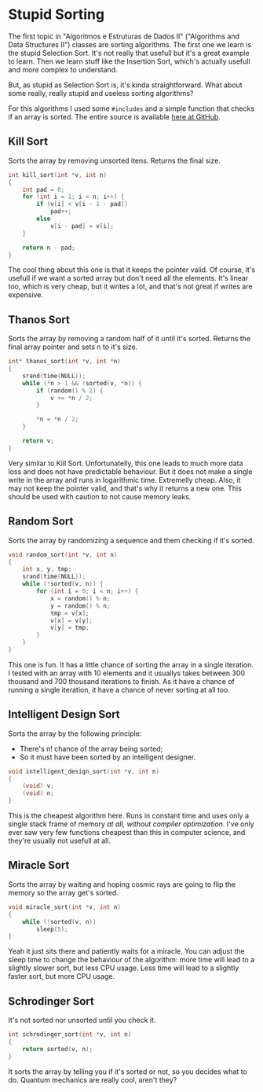 <!-- Stupid Sorting :: 2023-09-12 10:02:53 -->

# Stupid Sorting

The first topic in "Algoritmos e Estruturas de Dados II" ("Algorithms and Data
Structures II") classes are sorting algorithms. The first one we learn is the
stupid Selection Sort. It's not really that usefull but it's a great example to
learn. Then we learn stuff like the Insertion Sort, which's actually usefull and
more complex to understand.

But, as stupid as Selection Sort is, it's kinda straightforward. What about some
really, really stupid and useless sorting algorithms?

For this algorithms I used some `#includes` and a simple function that checks if
an array is sorted. The entire source is available
[here at GitHub](https://gist.github.com/gboncoffee/2ecfacb0bc7f03626e4c1d2e4d00253f).

## Kill Sort

Sorts the array by removing unsorted itens. Returns the final size.

```c
int kill_sort(int *v, int n)
{
	int pad = 0;
	for (int i = 1; i < n; i++) {
		if (v[i] < v[i - 1 - pad])
			pad++;
		else
			v[i - pad] = v[i];
	}

	return n - pad;
}
```

The cool thing about this one is that it keeps the pointer valid. Of course,
it's usefull if we want a sorted array but don't need all the elements. It's
linear too, which is very cheap, but it writes a lot, and that's not great if
writes are expensive.

## Thanos Sort

Sorts the array by removing a random half of it until it's sorted. Returns the
final array pointer and sets n to it's size.

```c
int* thanos_sort(int *v, int *n)
{
	srand(time(NULL));
	while (*n > 1 && !sorted(v, *n)) {
		if (random() % 2) {
			v += *n / 2;
		}

		*n = *n / 2;
	}

	return v;
}
```

Very similar to Kill Sort. Unfortunatelly, this one leads to much more data loss
and does not have predictable behaviour. But it does not make a single write in
the array and runs in logarithmic time. Extremelly cheap. Also, it may not keep
the pointer valid, and that's why it returns a new one. This should be used with
caution to not cause memory leaks.

## Random Sort

Sorts the array by randomizing a sequence and them checking if it's sorted.

```c
void random_sort(int *v, int n)
{
	int x, y, tmp;
	srand(time(NULL));
	while (!sorted(v, n)) {
		for (int i = 0; i < n; i++) {
			x = random() % n;
			y = random() % n;
			tmp = v[x];
			v[x] = v[y];
			v[y] = tmp;
		}
	}
}
```

This one is fun. It has a little chance of sorting the array in a single
iteration. I tested with an array with 10 elements and it usuallys takes between
300 thousand and 700 thousand iterations to finish. As it have a chance of
running a single iteration, it have a chance of never sorting at all too.

## Intelligent Design Sort

Sorts the array by the following principle:  
- There's n! chance of the array being sorted;  
- So it must have been sorted by an intelligent designer.

```c
void intelligent_design_sort(int *v, int n)
{
	(void) v;
	(void) n;
}
```

This is the cheapest algorithm here. Runs in constant time and uses only a
single stack frame of memory *at all, without compiler optimization*. I've only
ever saw very few functions cheapest than this in computer science, and they're
usually not usefull at all.

## Miracle Sort

Sorts the array by waiting and hoping cosmic rays are going to flip the memory
so the array get's sorted.

```c
void miracle_sort(int *v, int n)
{
	while (!sorted(v, n))
		sleep(5);
}
```

Yeah it just sits there and patiently waits for a miracle. You can adjust the
sleep time to change the behaviour of the algorithm: more time will lead to a
slightly slower sort, but less CPU usage. Less time will lead to a slightly
faster sort, but more CPU usage.

## Schrodinger Sort

It's not sorted nor unsorted until you check it.

```c
int schrodinger_sort(int *v, int n)
{
	return sorted(v, n);
}
```

It sorts the array by telling you if it's sorted or not, so you decides what to
do. Quantum mechanics are really cool, aren't they?
